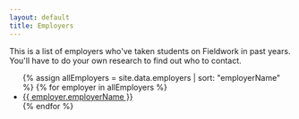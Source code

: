 ```yaml
---
layout: default
title: Employers
---
```

This is a list of employers who've taken students on Fieldwork in past years. You'll have to do your own research to find out who to contact.

<ul class="employers columns3">
{% assign allEmployers = site.data.employers | sort: "employerName" %}
{% for employer in allEmployers %}
	<li class="employers"><a href="{{ employer.url }}" target="_blank">{{ employer.employerName }}</a></li>
{% endfor %}
</ul>